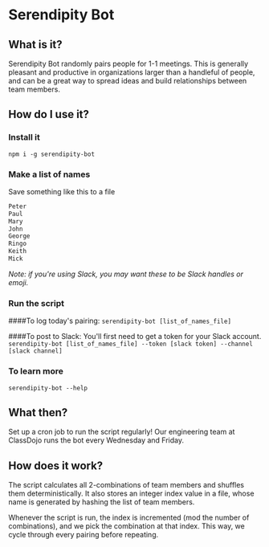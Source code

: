 # Serendipity Bot

## What is it?
Serendipity Bot randomly pairs people for 1-1 meetings. This is generally pleasant and productive in organizations larger than a handleful of people, and can be a great way to spread ideas and build relationships between team members.

## How do I use it?
### Install it
`npm i -g serendipity-bot`

### Make a list of names
Save something like this to a file
```md
Peter
Paul
Mary
John
George
Ringo
Keith
Mick
```
*Note: if you're using Slack, you may want these to be Slack handles or emoji.*

### Run the script
####To log today's pairing:
`serendipity-bot [list_of_names_file]`

####To post to Slack:
You'll first need to get a token for your Slack account.
`serendipity-bot [list_of_names_file] --token [slack token] --channel [slack channel]`

### To learn more
`serendipity-bot --help`

## What then?
Set up a cron job to run the script regularly! Our engineering team at ClassDojo runs the bot every Wednesday and Friday.

## How does it work?
The script calculates all 2-combinations of team members and shuffles them deterministically. It also stores an integer index value in a file, whose name is generated by hashing the list of team members.

Whenever the script is run, the index is incremented (mod the number of combinations), and we pick the combination at that index. This way, we cycle through every pairing before repeating.


